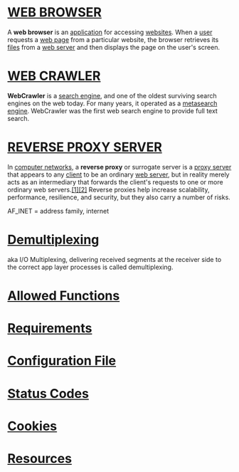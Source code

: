 # [WEB BROWSER](https://en.wikipedia.org/wiki/Web_browser)
A **web browser** is an [application](https://en.wikipedia.org/wiki/Application_software "Application software") for accessing [websites](https://en.wikipedia.org/wiki/Website "Website"). When a [user](https://en.wikipedia.org/wiki/User_(computing) "User (computing)") requests a [web page](https://en.wikipedia.org/wiki/Web_page "Web page") from a particular website, the browser retrieves its [files](https://en.wikipedia.org/wiki/Computer_file "Computer file") from a [web server](https://en.wikipedia.org/wiki/Web_server "Web server") and then displays the page on the user's screen.

# [WEB CRAWLER](https://en.wikipedia.org/wiki/WebCrawler)
**WebCrawler** is a [search engine](https://en.wikipedia.org/wiki/Search_engine "Search engine"), and one of the oldest surviving search engines on the web today. For many years, it operated as a [metasearch engine](https://en.wikipedia.org/wiki/Metasearch_engine "Metasearch engine"). WebCrawler was the first web search engine to provide full text search.

# [REVERSE PROXY SERVER](https://en.wikipedia.org/wiki/Reverse_proxy)
In [computer networks](https://en.wikipedia.org/wiki/Computer_network "Computer network"), a **reverse proxy** or surrogate server is a [proxy server](https://en.wikipedia.org/wiki/Proxy_server "Proxy server") that appears to any [client](https://en.wikipedia.org/wiki/Client%E2%80%93server_model "Client–server model") to be an ordinary [web server](https://en.wikipedia.org/wiki/Web_server "Web server"), but in reality merely acts as an intermediary that forwards the client's requests to one or more ordinary web servers.[[1]](https://en.wikipedia.org/wiki/Reverse_proxy#cite_note-apache-forward-reverse-1)[[2]](https://en.wikipedia.org/wiki/Reverse_proxy#cite_note-2) Reverse proxies help increase scalability, performance, resilience, and security, but they also carry a number of risks.

AF_INET = address family, internet

# [Demultiplexing](https://www.geeksforgeeks.org/multiplexing-and-demultiplexing-in-transport-layer/)
aka I/O Multiplexing, delivering received segments at the receiver side to the correct app layer processes is called demultiplexing. 

# [Allowed Functions](./Allowed%20Functions.md)

# [Requirements](./Requirements.md)

# [Configuration File](./Configuration%20FiIe.md)

# [Status Codes](./StatusCodes.md)

# [Cookies](./Cookies.md)

# [Resources](./Resources.md)
